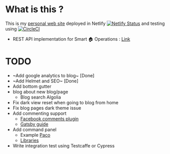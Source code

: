 # What is this ?

This is my [personal web site](https://me.knnect.com) deployed in Netlify [![Netlify Status](https://api.netlify.com/api/v1/badges/20d82071-18b9-4ed5-a309-f1bd223c6296/deploy-status)](https://app.netlify.com/sites/knnect/deploys) and testing using [![CircleCI](https://circleci.com/gh/tmkasun/me.svg?style=shield)](https://app.circleci.com/pipelines/github/tmkasun/me)

- REST API implementation for Smart 🏠  Operations : [Link](https://github.com/tmkasun/me_api)

# TODO

- ~Add google analytics to blog~ [Done]
- ~Add Helmet and SEO~ [Done]
- Add bottom gutter
- blog about new blog/page
  - Blog search Algolia
- Fix dark view reset when going to blog from home
- Fix blog pages dark theme issue
- Add commenting support
  - [Facebook comments plugin](https://developers.facebook.com/docs/plugins/comments/#)
  - [Gatsby guide](https://www.gatsbyjs.com/docs/how-to/adding-common-features/adding-comments/)
- Add command panel
  - Example [Paco](https://github.com/pacocoursey/paco/tree/master/components/command)
  - [Libraries](https://github.com/asabaylus/react-command-palette)
- Write integration test using Testcaffe or Cypress
